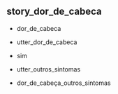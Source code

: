 ## story_dor_de_cabeca <!--- The name of the story. It is not mandatory, but useful for debugging. -->
* dor_de_cabeca <!--- User input expressed as intent. In this case it represents users message 'Hello'. -->
 - utter_dor_de_cabeca <!--- The response of the chatbot expressed as an action. In this case it represents chatbot's response 'Hello, how can I help?' -->
* sim

- utter_outros_sintomas

* dor_de_cabeça_outros_sintomas
